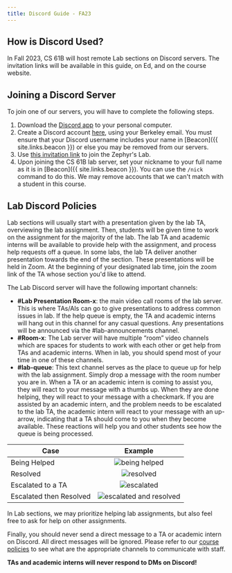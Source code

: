 ```yaml
---
title: Discord Guide - FA23
---
```


## How is Discord Used?

In Fall 2023, CS 61B will host remote Lab sections
on Discord servers. The invitation links
will be available in this guide, on Ed, and on the course website.

## Joining a Discord Server

To join one of our servers, you will have to complete the following steps.

1. Download the [Discord app](https://discord.com/download) to your personal computer.
2. Create a Discord account [here](https://discord.com/register), using your Berkeley email.
   You must ensure that your Discord username includes your name in [Beacon]({{ site.links.beacon }})
   or else you may be removed from our servers.
3. Use [this invitation link](https://discord.gg/HGf3a7P4Dx) to join the Zephyr's Lab.
4. Upon joining the CS 61B lab server, set your nickname to your full name
   as it is in [Beacon]({{ site.links.beacon }}). You can use the `/nick` command
   to do this. We may remove accounts that we can't match with a student in this course.

## Lab Discord Policies

Lab sections will usually start with a presentation given by the lab TA, overviewing the lab assignment.
Then, students will be given time to work on the assignment for the majority of the lab.
The lab TA and academic interns will be available to provide help with the assignment,
and process help requests off a queue. In some labs, the lab TA deliver another presentation
towards the end of the section. These presentations will be held in Zoom. At the beginning of
your designated lab time, join the zoom link of the TA whose section you'd like to attend.

The Lab Discord server will have the following important channels:

- **#Lab Presentation Room-x**: the main video call rooms of the lab server.
  This is where TAs/AIs can go to give presentations to address common issues in lab.
  If the help queue is empty, the TA and academic interns will hang out in this channel
  for any casual questions. Any presentations will be announced via the #lab-announcements channel.
- **#Room-x**: The Lab server will have multiple “room” video channels which are spaces for students
  to work with each other or get help from TAs and academic interns. When in lab, you should spend most
  of your time in one of these channels.
- **#lab-queue**: This text channel serves as the place to queue up for help with the lab assignment.
  Simply drop a message with the room number you are in. When a TA or an academic intern is coming to assist you,
  they will react to your message with a thumbs up. When they are done helping, they will react to your message
  with a checkmark. If you are assisted by an academic intern, and the problem needs to be escalated to
  the lab TA, the academic intern will react to your message with an up-arrow, indicating that a TA
  should come to you when they become available. These reactions will help you and other students
  see how the queue is being processed.

| Case                    |                                     Example                                     |
| ----------------------- | :-----------------------------------------------------------------------------: |
| Being Helped            |          ![being helped](./img/cs61b/../../assets/img/discord/being_helped.png)          |
| Resolved                |               ![resolved](./img/cs61b/../../assets/img/discord/helped.png)               |
| Escalated to a TA       |             ![escalated](./img/cs61b/../../assets/img/discord/escalated.png)             |
| Escalated then Resolved | ![escalated and resolved](./img/cs61b/../../assets/img/discord/escalated_and_helped.png) |

In Lab sections, we may prioritize helping lab assignments, but also feel free to ask for help on other assignments.

Finally, you should never send a direct message to a TA or academic intern on Discord.
All direct messages will be ignored. Please refer to our [course policies](https://sp23.datastructur.es/about.html)
to see what are the appropriate channels to communicate with staff.

**TAs and academic interns will never respond to DMs on Discord!**

